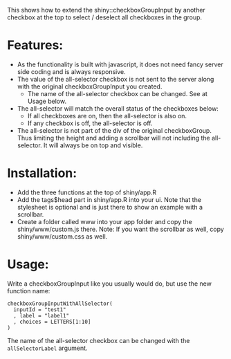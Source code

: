 This shows how to extend the shiny::checkboxGroupInput by another checkbox at the top to select / deselect all checkboxes in the group.

# Features:
  * As the functionality is built with javascript, it does not need fancy server side coding and is always responsive.
  * The value of the all-selector checkbox is not sent to the server along with the original checkboxGroupInput you created.
    * The name of the all-selector checkbox can be changed. See at Usage below.
  * The all-selector will match the overall status of the checkboxes below:
    * If all checkboxes are on, then the all-selector is also on.
	* If any checkbox is off, the all-selector is off.
  * The all-selector is not part of the div of the original checkboxGroup. Thus limiting the height and adding a scrollbar will not including the all-selector. It will always be on top and visible.

# Installation:
  * Add the three functions at the top of shiny/app.R
  * Add the tags$head part in shiny/app.R into your ui. Note that the stylesheet is optional and is just there to show an example with a scrollbar.
  * Create a folder called www into your app folder and copy the shiny/www/custom.js there. Note: If you want the scrollbar as well, copy shiny/www/custom.css as well.
  
# Usage:
Write a checkboxGroupInput like you usually would do, but use the new function name:

```
checkboxGroupInputWithAllSelector(
  inputId = "test1"
  , label = "label1"
  , choices = LETTERS[1:10]
)
```

The name of the all-selector checkbox can be changed with the `allSelectorLabel` argument.